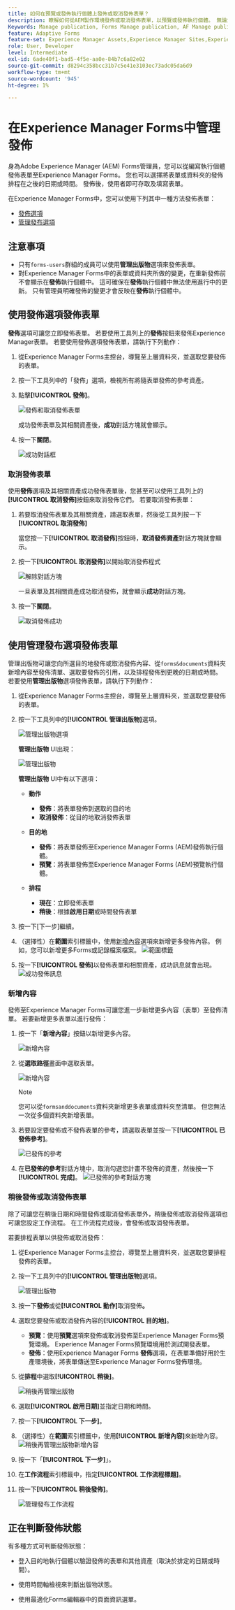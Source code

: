 ```yaml
---
title: 如何在預覽或發佈執行個體上發佈或取消發佈表單？
description: 瞭解如何從AEM製作環境發佈或取消發佈表單，以預覽或發佈執行個體。 無論您是在預備環境中測試表單，還是為一般使用者即時部署，AEM都能提供簡化的工具，讓您有效率地管理此程式。
Keywords: Manage publication, Forms Manage publication, AF Manage publication, Adaptive Forms Manage publication, Cloud Manage publication
feature: Adaptive Forms
feature-set: Experience Manager Assets,Experience Manager Sites,Experience Manager, Experience Manager Forms, Experience Manager Cloud Manager
role: User, Developer
level: Intermediate
exl-id: 6ade40f1-bad5-4f5e-aa0e-84b7c6a82e02
source-git-commit: d8294c358bcc31b7c5e41e3103ec73adc05da6d9
workflow-type: tm+mt
source-wordcount: '945'
ht-degree: 1%

---
```



# 在Experience Manager Forms中管&#x200B;理發佈

身為Adobe Experience Manager (AEM) Forms管理員，您可以從編寫執行個體發佈表單至Experience Manager Forms。 您也可以選擇將表單或資料夾的發佈排程在之後的日期或時間。 發佈後，使用者即可存取及填寫表單。

在Experience Manager Forms中，您可以使用下列其中一種方法發佈表單：
* [發佈選項](#publish-forms-using-the-publish-option)
* [管理發布選項](#publish-forms-using-the-manage-publication-option)

## 注意事項

* 只有`forms-users`群組的成員可以使用&#x200B;**管理出版物**&#x200B;選項來發佈表單。
* 對Experience Manager Forms中的表單或資料夾所做的變更，在重新發佈前不會顯示在&#x200B;**發佈**&#x200B;執行個體中。 這可確保在&#x200B;**發佈**&#x200B;執行個體中無法使用進行中的更新。 只有管理員明確發佈的變更才會反映在&#x200B;**發佈**&#x200B;執行個體中。

## 使用發佈選項發佈表單

**發佈**&#x200B;選項可讓您立即發佈表單。 若要使用工具列上的&#x200B;**發佈**&#x200B;按鈕來發佈Experience Manager表單。 若要使用發佈選項發佈表單，請執行下列動作：

1. 從Experience Manager Forms主控台，導覽至上層資料夾，並選取您要發佈的表單。
1. 按一下工具列中的「發佈&#x200B;**&#x200B;**」選項，檢視所有將隨表單發佈的參考資產。
1. 點擊&#x200B;**[!UICONTROL 發佈]**。

   ![發佈和取消發佈表單](/help/edge/docs/forms/assets/publish-form-option.png)

   成功發佈表單及其相關資產後，**成功**&#x200B;對話方塊就會顯示。
1. 按一下&#x200B;**關閉**。

   ![成功對話框](/help/forms/assets/publish-success1.png)

### 取消發佈表單

使用&#x200B;**發佈**&#x200B;選項及其相關資產成功發佈表單後，您甚至可以使用工具列上的&#x200B;**[!UICONTROL 取消發佈]**&#x200B;按鈕來取消發佈它們。 若要取消發佈表單：

1. 若要取消發佈表單及其相關資產，請選取表單，然後從工具列按一下&#x200B;**[!UICONTROL 取消發佈]**

   當您按一下&#x200B;**[!UICONTROL 取消發佈]**&#x200B;按鈕時，**取消發佈資產**&#x200B;對話方塊就會顯示。
1. 按一下&#x200B;**[!UICONTROL 取消發佈]**&#x200B;以開始取消發佈程式

   ![解除對話方塊](/help/forms/assets/unpublish-asset.png)

   一旦表單及其相關資產成功取消發佈，就會顯示&#x200B;**成功**&#x200B;對話方塊。
1. 按一下&#x200B;**關閉**。

   ![取消發佈成功](/help/forms/assets/unpublishing-start.png)

## 使用管理發布選項發佈表單

管理出版物可讓您向所選目的地發佈或取消發佈內容、從`forms&documents`資料夾新增內容至發佈清單、選取要發佈的引用，以及排程發佈到更晚的日期或時間。  若要使用&#x200B;**管理出版物**&#x200B;選項發佈表單，請執行下列動作：

1. 從Experience Manager Forms主控台，導覽至上層資料夾，並選取您要發佈的表單。
1. 按一下工具列中的&#x200B;**[!UICONTROL 管理出版物]**&#x200B;選項。

   ![管理出版物選項](/help/forms/assets/manage-publication-option.png)

   **管理出版物** UI出現：

   ![管理出版物](/help/forms/assets/manage-publication.png)

   **管理出版物** UI中有以下選項：

   * **動作**

      * **發佈**：將表單發佈到選取的目的地
      * **取消發佈**：從目的地取消發佈表單

   * **目的地**

      * **發佈**：將表單發佈至Experience Manager Forms (AEM)發佈執行個體。
      * **預覽**：將表單發佈至Experience Manager Forms (AEM)預覽執行個體。

   * **排程**

      * **現在**：立即發佈表單
      * **稍後**：根據&#x200B;**啟用日期**&#x200B;或時間發佈表單

1. 按一下[下一步]&#x200B;**&#x200B;**&#x200B;繼續。
1. （選擇性）在&#x200B;**範圍**&#x200B;索引標籤中，使用[新增內容](#add-content)選項來新增更多發佈內容。 例如，您可以新增更多Forms或記錄檔案檔案。
   ![範圍標籤](/help/forms/assets/scope-tab.png)
1. 按一下&#x200B;**[!UICONTROL 發佈]**&#x200B;以發佈表單和相關資產，成功訊息就會出現。
   ![成功發佈訊息](/help/forms/assets/publish-successful.png)

### 新增內容

發佈至Experience Manager Forms可讓您進一步新增更多內容（表單）至發佈清單。
若要新增更多表單以進行發佈：

1. 按一下「**新增內容**」按鈕以新增更多內容。

   ![新增內容](/help/forms/assets/add-content.png)

2. 從&#x200B;**選取路徑**&#x200B;畫面中選取表單。

   ![新增內容](/help/forms/assets/add-assets.png)

   >[!NOTE]
   >
   > 您可以從`formsanddocuments`資料夾新增更多表單或資料夾至清單。 但您無法一次從多個資料夾新增表單。

3. 若要設定要發佈或不發佈表單的參考，請選取表單並按一下&#x200B;**[!UICONTROL 已發佈參考]**。

   ![已發佈的參考](/help/forms/assets/published-references.png)

4. 在&#x200B;**已發佈的參考**&#x200B;對話方塊中，取消勾選您計畫不發佈的資產，然後按一下&#x200B;**[!UICONTROL 完成]**。
   ![已發佈的參考對話方塊](/help/forms/assets/published-references-dialog.png)

<!--
### Include Folder Settings
By default, publishing a folder to Experience Manager Forms publishes all the assets, subfolders, and their references. To filter the folder for publishing:

1. Click **[Include Folder Settings]** to filter the folder.

    ![Include folder](/help/forms/assets/include-folder.png)

    The **[UICONTROL Include Folder Settings]** dialog appears. 
    
    ![Include folder dialog](/help/forms/assets/include-folder-dialog.png)
    
    The **[UICONTROL Include Folder Settings]** includes following options:

    * **[!UICONTROL Include folder contents]** checkbox. 
        * If selected, all forms and assets in the chosen folder, its subfolders (including all forms and assets within them), and references are published.
        * If not selected, only the forms and assets in the selected folder are published, while subfolder forms and assets are not.

    * **[!UICONTROL Include only immediate folder contents]** checkbox
        Selecting the **[!UICONTROL Include folder contents]** checkbox enables the **[!UICONTROL Include only immediate folder contents]** checkbox for selection.

        * If you select both options, all the forms and assets of the selected folder, subfolders (empty), and references are published. The forms and assets of the subfolders are not published.
        * -->


### 稍後發佈或取消發佈表單

除了可讓您在稍後日期和時間發佈或取消發佈表單外，稍後發佈或取消發佈選項也可讓您設定工作流程。 在工作流程完成後，會發佈或取消發佈表單。

若要排程表單以供發佈或取消發佈：

1. 從Experience Manager Forms主控台，導覽至上層資料夾，並選取您要排程發佈的表單。
1. 按一下工具列中的&#x200B;**[!UICONTROL 管理出版物]**&#x200B;選項。

   ![管理出版物](/help/forms/assets/manage-publication.png)

1. 按一下&#x200B;**發佈**&#x200B;或從&#x200B;**[!UICONTROL 動作]**&#x200B;取消發佈&#x200B;**。**
1. 選取您要發佈或取消發佈內容的&#x200B;**[!UICONTROL 目的地]**。
   * **預覽**：使用&#x200B;**預覽**&#x200B;選項來發佈或取消發佈至Experience Manager Forms預覽環境。 Experience Manager Forms預覽環境用於測試開發表單。
   * **發佈**：使用Experience Manager Forms **發佈**&#x200B;選項，在表單準備好用於生產環境後，將表單傳送至Experience Manager Forms發佈環境。

1. 從&#x200B;**排程**&#x200B;中選取&#x200B;**[!UICONTROL 稍後]**。

   ![稍後再管理出版物](/help/forms/assets/manage-publication-later.png)

1. 選取&#x200B;**[!UICONTROL 啟用日期]**&#x200B;並指定日期和時間。
1. 按一下&#x200B;**[!UICONTROL 下一步]**。
1. （選擇性）在&#x200B;**範圍**&#x200B;索引標籤中，使用&#x200B;**[!UICONTROL 新增內容]**&#x200B;來新增內容。
   ![稍後再管理出版物新增內容](/help/forms/assets/publish-later-add-content.png)
1. 按一下「**[!UICONTROL 下一步]**」。
1. 在&#x200B;**工作流程**&#x200B;索引標籤中，指定&#x200B;**[!UICONTROL 工作流程標題]**。
1. 按一下&#x200B;**[!UICONTROL 稍後發佈]**。

   ![管理發布工作流程](/help/forms/assets/manage-publication-workflows.png)

## 正在判斷發佈狀態

有多種方式可判斷發佈狀態：

* 登入目的地執行個體以驗證發佈的表單和其他資產（取決於排定的日期或時間）。

* 使用時間軸檢視來判斷出版物狀態。

* 使用最適化Forms編輯器中的頁面資訊選單。

